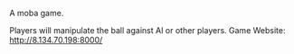 A moba game. 

Players will manipulate the ball against AI or other players.
Game Website: http://8.134.70.198:8000/
